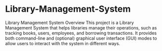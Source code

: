 # Library-Management-System
Library Management System Overview This project is a Library Management System that helps libraries manage their operations, such as tracking books, users, employees, and borrowing transactions. It provides both command-line and (optional) graphical user interface (GUI) modes to allow users to interact with the system in different ways. 
